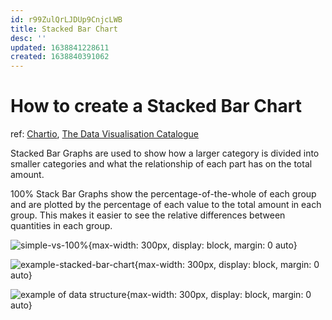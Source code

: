 ```yaml
---
id: r99ZulQrLJDUp9CnjcLWB
title: Stacked Bar Chart
desc: ''
updated: 1638841228611
created: 1638840391062
---
```

# How to create a Stacked Bar Chart

ref: [Chartio](https://chartio.com/learn/charts/stacked-bar-chart-complete-guide/), [The Data Visualisation Catalogue](https://datavizcatalogue.com/methods/stacked_bar_graph.html)

Stacked Bar Graphs are used to show how a larger category is divided into smaller categories and what the relationship of each part has on the total amount.

100% Stack Bar Graphs show the percentage-of-the-whole of each group and are plotted by the percentage of each value to the total amount in each group. This makes it easier to see the relative differences between quantities in each group. 

![simple-vs-100%](https://datavizcatalogue.com/methods/images/anatomy/stacked_bar_graph.png){max-width: 300px, display: block, margin: 0 auto}

![example-stacked-bar-chart](https://chartio.com/assets/50552a/tutorials/charts/stacked-bar-charts/073137bf11f1c2226f68c3188128e28d66115622dcdecc9bc208a6d4117f53e8/stacked-bar-example-1.png){max-width: 300px, display: block, margin: 0 auto}

![example of data structure](https://i.imgur.com/jVnKhbn.jpg){max-width: 300px, display: block, margin: 0 auto}